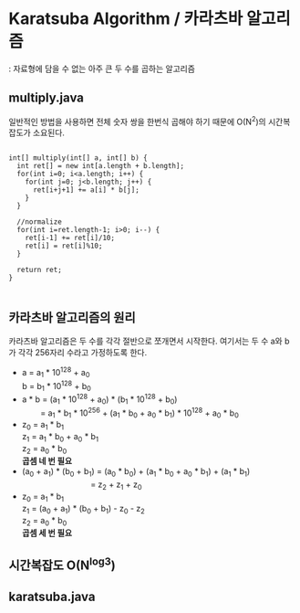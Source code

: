 # Karatsuba Algorithm / 카라츠바 알고리즘
: 자료형에 담을 수 없는 아주 큰 두 수를 곱하는 알고리즘


## multiply.java
일반적인 방법을 사용하면 전체 숫자 쌍을 한번식 곱해야 하기 때문에 O(N<sup>2</sup>)의 시간복잡도가 소요된다.
<pre>
<code>
int[] multiply(int[] a, int[] b) {
  int ret[] = new int[a.length + b.length];
  for(int i=0; i&lta.length; i++) {
    for(int j=0; j&ltb.length; j++) {
      ret[i+j+1] += a[i] * b[j];
    }
  }
		
  //normalize
  for(int i=ret.length-1; i>0; i--) {
    ret[i-1] += ret[i]/10;
    ret[i] = ret[i]%10;
  }
		
  return ret;
}
</code>
</pre>


## 카라츠바 알고리즘의 원리
카라츠바 알고리즘은 두 수를 각각 절반으로 쪼개면서 시작한다. 여기서는 두 수 a와 b가 각각 256자리 수라고 가정하도록 한다.
<ul>
  <li>a = a<sub>1</sub> * 10<sup>128</sup> + a<sub>0</sub><br>
      b = b<sub>1</sub> * 10<sup>128</sup> + b<sub>0</sub></li>
  <li>a * b = (a<sub>1</sub> * 10<sup>128</sup> + a<sub>0</sub>) * (b<sub>1</sub> * 10<sup>128</sup> + b<sub>0</sub>)<br>
      　　&nbsp;= a<sub>1</sub> * b<sub>1</sub> * 10<sup>256</sup> + (a<sub>1</sub> * b<sub>0</sub> + a<sub>0</sub> * b<sub>1</sub>) * 10<sup>128</sup> + a<sub>0</sub> * b<sub>0</sub></li>
  <li>z<sub>0</sub> = a<sub>1</sub> * b<sub>1</sub><br>
      z<sub>1</sub> = a<sub>1</sub> * b<sub>0</sub> + a<sub>0</sub> * b<sub>1</sub><br>
      z<sub>2</sub> = a<sub>0</sub> * b<sub>0</sub><br>
      <strong>곱셈 네 번 필요</strong></li>
  <li>(a<sub>0</sub> + a<sub>1</sub>) * (b<sub>0</sub> + b<sub>1</sub>) = (a<sub>0</sub> * b<sub>0</sub>) + (a<sub>1</sub> * b<sub>0</sub> + a<sub>0</sub> * b<sub>1</sub>) + (a<sub>1</sub> * b<sub>1</sub>)<br>
      　　　　　　　　&nbsp;&nbsp;= z<sub>2</sub> + z<sub>1</sub> + z<sub>0</sub></li>
  <li>z<sub>0</sub> = a<sub>1</sub> * b<sub>1</sub><br>
      z<sub>1</sub> = (a<sub>0</sub> + a<sub>1</sub>) * (b<sub>0</sub> + b<sub>1</sub>) - z<sub>0</sub> - z<sub>2</sub><br>
      z<sub>2</sub> = a<sub>0</sub> * b<sub>0</sub><br>
      <strong>곱셈 세 번 필요</strong></li>
</ul>


## 시간복잡도 O(N<sup>log3</sup>)


## karatsuba.java
